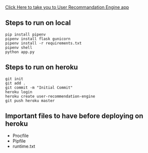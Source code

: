 [Click Here to take you to User Recommandation Engine app](https://user-recommendation-engine.herokuapp.com/)


## Steps to run on local

``` 
pip install pipenv
pipenv install flask gunicorn 
pipenv install -r requirements.txt
pipenv shell
python app.py
```
## Steps to run on heroku

```
git init 
git add .
git commit -m "Initial Commit"
heroku login
heroku create user-recommendation-engine
git push heroku master
```

## Important files to have before deploying on heroku
- Procfile
- Pipfile
- runtime.txt
